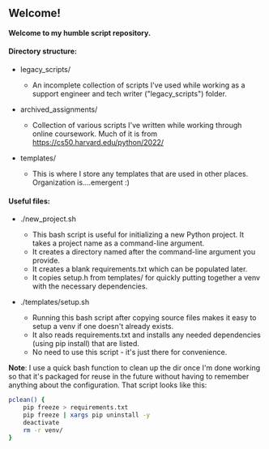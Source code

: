 ## Welcome!

**Welcome to my humble script repository.**

#### Directory structure:

- legacy_scripts/
  - An incomplete collection of scripts I've used while working as a support engineer and tech writer ("legacy_scripts") folder.

- archived_assignments/
  - Collection of various scripts I've written while working through online coursework. Much of it is from https://cs50.harvard.edu/python/2022/

- templates/
  - This is where I store any templates that are used in other places. Organization is....emergent :)

#### Useful files:

- ./new_project.sh
  - This bash script is useful for initializing a new Python project. It takes a project name as a command-line argument.
  - It creates a directory named after the command-line argument you provide.
  - It creates a blank requirements.txt which can be populated later.
  - It copies setup.h from templates/ for quickly putting together a venv with the necessary dependencies.
  
- ./templates/setup.sh
  - Running this bash script after copying source files makes it easy to setup a venv if one doesn't already exists.
  - It also reads requirements.txt and installs any needed dependencies (using pip install) that are listed.
  - No need to use this script - it's just there for convenience.

**Note**: I use a quick bash function to clean up the dir once I'm done working so that it's packaged for reuse in the future without having to remember anything about the configuration. That script looks like this:

```bash
pclean() {
    pip freeze > requirements.txt
    pip freeze | xargs pip uninstall -y
    deactivate
    rm -r venv/
}
```
